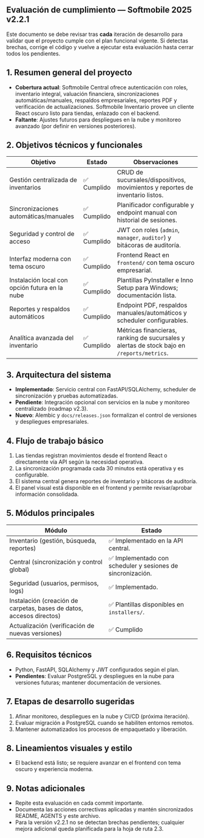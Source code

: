 ## Evaluación de cumplimiento — Softmobile 2025 v2.2.1

Este documento se debe revisar tras **cada** iteración de desarrollo para validar que el proyecto cumple con el plan funcional vigente. Si detectas brechas, corrige el código y vuelve a ejecutar esta evaluación hasta cerrar todos los pendientes.

## 1. Resumen general del proyecto
- **Cobertura actual**: Softmobile Central ofrece autenticación con roles, inventario integral, valuación financiera, sincronizaciones automáticas/manuales, respaldos empresariales, reportes PDF y verificación de actualizaciones. Softmobile Inventario provee un cliente React oscuro listo para tiendas, enlazado con el backend.
- **Faltante**: Ajustes futuros para despliegues en la nube y monitoreo avanzado (por definir en versiones posteriores).

## 2. Objetivos técnicos y funcionales
| Objetivo | Estado | Observaciones |
| --- | --- | --- |
| Gestión centralizada de inventarios | ✅ Cumplido | CRUD de sucursales/dispositivos, movimientos y reportes de inventario listos. |
| Sincronizaciones automáticas/manuales | ✅ Cumplido | Planificador configurable y endpoint manual con historial de sesiones. |
| Seguridad y control de acceso | ✅ Cumplido | JWT con roles (`admin`, `manager`, `auditor`) y bitácoras de auditoría. |
| Interfaz moderna con tema oscuro | ✅ Cumplido | Frontend React en `frontend/` con tema oscuro empresarial. |
| Instalación local con opción futura en la nube | ✅ Cumplido | Plantillas PyInstaller e Inno Setup para Windows; documentación lista. |
| Reportes y respaldos automáticos | ✅ Cumplido | Endpoint PDF, respaldos manuales/automáticos y scheduler configurables. |
| Analítica avanzada del inventario | ✅ Cumplido | Métricas financieras, ranking de sucursales y alertas de stock bajo en `/reports/metrics`. |

## 3. Arquitectura del sistema
- **Implementado**: Servicio central con FastAPI/SQLAlchemy, scheduler de sincronización y pruebas automatizadas.
- **Pendiente**: Integración opcional con servicios en la nube y monitoreo centralizado (roadmap v2.3).
- **Nuevo**: Alembic y `docs/releases.json` formalizan el control de versiones y despliegues empresariales.

## 4. Flujo de trabajo básico
1. Las tiendas registran movimientos desde el frontend React o directamente vía API según la necesidad operativa.
2. La sincronización programada cada 30 minutos está operativa y es configurable.
3. El sistema central genera reportes de inventario y bitácoras de auditoría.
4. El panel visual está disponible en el frontend y permite revisar/aprobar información consolidada.

## 5. Módulos principales
| Módulo | Estado |
| --- | --- |
| Inventario (gestión, búsqueda, reportes) | ✅ Implementado en la API central. |
| Central (sincronización y control global) | ✅ Implementado con scheduler y sesiones de sincronización. |
| Seguridad (usuarios, permisos, logs) | ✅ Implementado. |
| Instalación (creación de carpetas, bases de datos, accesos directos) | ✅ Plantillas disponibles en `installers/`. |
| Actualización (verificación de nuevas versiones) | ✅ Cumplido | Endpoint `/updates/*`, feed `docs/releases.json` y avisos en el frontend. |

## 6. Requisitos técnicos
- Python, FastAPI, SQLAlchemy y JWT configurados según el plan.
- **Pendientes**: Evaluar PostgreSQL y despliegues en la nube para versiones futuras; mantener documentación de versiones.

## 7. Etapas de desarrollo sugeridas
1. Afinar monitoreo, despliegues en la nube y CI/CD (próxima iteración).
2. Evaluar migración a PostgreSQL cuando se habiliten entornos remotos.
3. Mantener automatizados los procesos de empaquetado y liberación.

## 8. Lineamientos visuales y estilo
- El backend está listo; se requiere avanzar en el frontend con tema oscuro y experiencia moderna.

## 9. Notas adicionales
- Repite esta evaluación en cada commit importante.
- Documenta las acciones correctivas aplicadas y mantén sincronizados README, AGENTS y este archivo.
- Para la versión v2.2.1 no se detectan brechas pendientes; cualquier mejora adicional queda planificada para la hoja de ruta 2.3.
